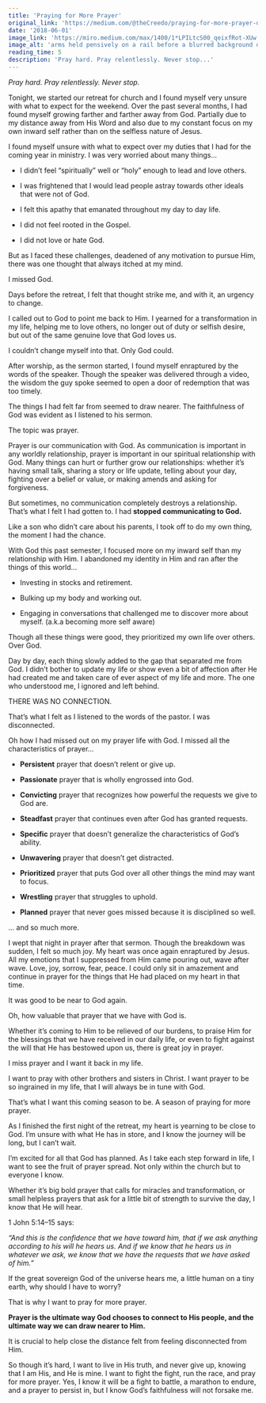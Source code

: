 ```yaml
---
title: 'Praying for More Prayer'
original_link: 'https://medium.com/@theCreedo/praying-for-more-prayer-d3f09c152d58'
date: '2018-06-01'
image_link: 'https://miro.medium.com/max/1400/1*LPILtcS00_qeixfRot-XUw.jpeg'
image_alt: 'arms held pensively on a rail before a blurred background of trees and a lake'
reading_time: 5
description: 'Pray hard. Pray relentlessly. Never stop...'
---
```

_Pray hard. Pray relentlessly. Never stop._

Tonight, we started our retreat for church and I found myself very unsure with what to expect for the weekend. Over the past several months, I had found myself growing farther and farther away from God. Partially due to my distance away from His Word and also due to my constant focus on my own inward self rather than on the selfless nature of Jesus.

I found myself unsure with what to expect over my duties that I had for the coming year in ministry. I was very worried about many things...

- I didn’t feel “spiritually” well or “holy” enough to lead and love others.

- I was frightened that I would lead people astray towards other ideals that were not of God.

- I felt this apathy that emanated throughout my day to day life.

- I did not feel rooted in the Gospel.

- I did not love or hate God.

But as I faced these challenges, deadened of any motivation to pursue Him, there was one thought that always itched at my mind.

I missed God.

Days before the retreat, I felt that thought strike me, and with it, an urgency to change.

I called out to God to point me back to Him. I yearned for a transformation in my life, helping me to love others, no longer out of duty or selfish desire, but out of the same genuine love that God loves us.

I couldn’t change myself into that. Only God could.

After worship, as the sermon started, I found myself enraptured by the words of the speaker. Though the speaker was delivered through a video, the wisdom the guy spoke seemed to open a door of redemption that was too timely.

The things I had felt far from seemed to draw nearer. The faithfulness of God was evident as I listened to his sermon.

The topic was prayer.

Prayer is our communication with God. As communication is important in any worldly relationship, prayer is important in our spiritual relationship with God. Many things can hurt or further grow our relationships: whether it’s having small talk, sharing a story or life update, telling about your day, fighting over a belief or value, or making amends and asking for forgiveness.

But sometimes, no communication completely destroys a relationship. That’s what I felt I had gotten to. I had **stopped communicating to God.**

Like a son who didn’t care about his parents, I took off to do my own thing, the moment I had the chance.

With God this past semester, I focused more on my inward self than my relationship with Him. I abandoned my identity in Him and ran after the things of this world...

- Investing in stocks and retirement.

- Bulking up my body and working out.

- Engaging in conversations that challenged me to discover more about myself. (a.k.a becoming more self aware)

Though all these things were good, they prioritized my own life over others. Over God.

Day by day, each thing slowly added to the gap that separated me from God. I didn’t bother to update my life or show even a bit of affection after He had created me and taken care of ever aspect of my life and more. The one who understood me, I ignored and left behind.

THERE WAS NO CONNECTION.

That’s what I felt as I listened to the words of the pastor. I was disconnected.

Oh how I had missed out on my prayer life with God. I missed all the characteristics of prayer...

- **Persistent** prayer that doesn’t relent or give up.

- **Passionate** prayer that is wholly engrossed into God.

- **Convicting** prayer that recognizes how powerful the requests we give to God are.

- **Steadfast** prayer that continues even after God has granted requests.

- **Specific** prayer that doesn’t generalize the characteristics of God’s ability.

- **Unwavering** prayer that doesn’t get distracted.

- **Prioritized** prayer that puts God over all other things the mind may want to focus.

- **Wrestling** prayer that struggles to uphold.

- **Planned** prayer that never goes missed because it is disciplined so well.

... and so much more.

I wept that night in prayer after that sermon. Though the breakdown was sudden, I felt so much joy. My heart was once again enraptured by Jesus. All my emotions that I suppressed from Him came pouring out, wave after wave. Love, joy, sorrow, fear, peace. I could only sit in amazement and continue in prayer for the things that He had placed on my heart in that time.

It was good to be near to God again.

Oh, how valuable that prayer that we have with God is.

Whether it’s coming to Him to be relieved of our burdens, to praise Him for the blessings that we have received in our daily life, or even to fight against the will that He has bestowed upon us, there is great joy in prayer.

I miss prayer and I want it back in my life.

I want to pray with other brothers and sisters in Christ. I want prayer to be so ingrained in my life, that I will always be in tune with God.

That’s what I want this coming season to be. A season of praying for more prayer.

As I finished the first night of the retreat, my heart is yearning to be close to God. I’m unsure with what He has in store, and I know the journey will be long, but I can’t wait.

I’m excited for all that God has planned. As I take each step forward in life, I want to see the fruit of prayer spread. Not only within the church but to everyone I know.

Whether it’s big bold prayer that calls for miracles and transformation, or small helpless prayers that ask for a little bit of strength to survive the day, I know that He will hear.

1 John 5:14–15 says:

_“And this is the confidence that we have toward him, that if we ask anything according to his will he hears us. And if we know that he hears us in whatever we ask, we know that we have the requests that we have asked of him.”_

If the great sovereign God of the universe hears me, a little human on a tiny earth, why should I have to worry?

That is why I want to pray for more prayer.

**Prayer is the ultimate way God chooses to connect to His people, and the ultimate way we can draw nearer to Him.**

It is crucial to help close the distance felt from feeling disconnected from Him.

So though it’s hard, I want to live in His truth, and never give up, knowing that I am His, and He is mine. I want to fight the fight, run the race, and pray for more prayer. Yes, I know it will be a fight to battle, a marathon to endure, and a prayer to persist in, but I know God’s faithfulness will not forsake me.